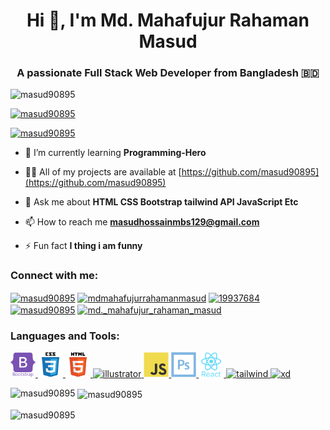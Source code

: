 <h1 align="center">Hi 👋, I'm Md. Mahafujur Rahaman Masud</h1>
<h3 align="center">A passionate Full Stack Web Developer from Bangladesh 🇧🇩</h3>

<p align="left"> <img src="https://komarev.com/ghpvc/?username=masud90895&label=Profile%20views&color=0e75b6&style=flat" alt="masud90895" /> </p>

<p align="left"> <a href="https://github.com/ryo-ma/github-profile-trophy"><img src="https://github-profile-trophy.vercel.app/?username=masud90895" alt="masud90895" /></a> </p>

<p align="left"> <a href="https://twitter.com/masud90895" target="blank"><img src="https://img.shields.io/twitter/follow/masud90895?logo=twitter&style=for-the-badge" alt="masud90895" /></a> </p>

- 🌱 I’m currently learning **Programming-Hero**

- 👨‍💻 All of my projects are available at [https://github.com/masud90895](https://github.com/masud90895)

- 💬 Ask me about **HTML CSS Bootstrap tailwind API JavaScript Etc**

- 📫 How to reach me **masudhossainmbs129@gmail.com**

- ⚡ Fun fact **I thing i am funny**

<h3 align="left">Connect with me:</h3>
<p align="left">
<a href="https://twitter.com/masud90895" target="blank"><img align="center" src="https://raw.githubusercontent.com/rahuldkjain/github-profile-readme-generator/master/src/images/icons/Social/twitter.svg" alt="masud90895" height="30" width="40" /></a>
<a href="https://linkedin.com/in/mdmahafujurrahamanmasud" target="blank"><img align="center" src="https://raw.githubusercontent.com/rahuldkjain/github-profile-readme-generator/master/src/images/icons/Social/linked-in-alt.svg" alt="mdmahafujurrahamanmasud" height="30" width="40" /></a>
<a href="https://stackoverflow.com/users/19937684" target="blank"><img align="center" src="https://raw.githubusercontent.com/rahuldkjain/github-profile-readme-generator/master/src/images/icons/Social/stack-overflow.svg" alt="19937684" height="30" width="40" /></a>
<a href="https://fb.com/masud90895" target="blank"><img align="center" src="https://raw.githubusercontent.com/rahuldkjain/github-profile-readme-generator/master/src/images/icons/Social/facebook.svg" alt="masud90895" height="30" width="40" /></a>
<a href="https://instagram.com/md._mahafujur_rahaman_masud" target="blank"><img align="center" src="https://raw.githubusercontent.com/rahuldkjain/github-profile-readme-generator/master/src/images/icons/Social/instagram.svg" alt="md._mahafujur_rahaman_masud" height="30" width="40" /></a>
</p>

<h3 align="left">Languages and Tools:</h3>
<p align="left"> <a href="https://getbootstrap.com" target="_blank" rel="noreferrer"> <img src="https://raw.githubusercontent.com/devicons/devicon/master/icons/bootstrap/bootstrap-plain-wordmark.svg" alt="bootstrap" width="40" height="40"/> </a> <a href="https://www.w3schools.com/css/" target="_blank" rel="noreferrer"> <img src="https://raw.githubusercontent.com/devicons/devicon/master/icons/css3/css3-original-wordmark.svg" alt="css3" width="40" height="40"/> </a> <a href="https://www.w3.org/html/" target="_blank" rel="noreferrer"> <img src="https://raw.githubusercontent.com/devicons/devicon/master/icons/html5/html5-original-wordmark.svg" alt="html5" width="40" height="40"/> </a> <a href="https://www.adobe.com/in/products/illustrator.html" target="_blank" rel="noreferrer"> <img src="https://www.vectorlogo.zone/logos/adobe_illustrator/adobe_illustrator-icon.svg" alt="illustrator" width="40" height="40"/> </a> <a href="https://developer.mozilla.org/en-US/docs/Web/JavaScript" target="_blank" rel="noreferrer"> <img src="https://raw.githubusercontent.com/devicons/devicon/master/icons/javascript/javascript-original.svg" alt="javascript" width="40" height="40"/> </a> <a href="https://www.photoshop.com/en" target="_blank" rel="noreferrer"> <img src="https://raw.githubusercontent.com/devicons/devicon/master/icons/photoshop/photoshop-line.svg" alt="photoshop" width="40" height="40"/> </a> <a href="https://reactjs.org/" target="_blank" rel="noreferrer"> <img src="https://raw.githubusercontent.com/devicons/devicon/master/icons/react/react-original-wordmark.svg" alt="react" width="40" height="40"/> </a> <a href="https://tailwindcss.com/" target="_blank" rel="noreferrer"> <img src="https://www.vectorlogo.zone/logos/tailwindcss/tailwindcss-icon.svg" alt="tailwind" width="40" height="40"/> </a> <a href="https://www.adobe.com/products/xd.html" target="_blank" rel="noreferrer"> <img src="https://cdn.worldvectorlogo.com/logos/adobe-xd.svg" alt="xd" width="40" height="40"/> </a> </p>

<p><img align="left" src="https://github-readme-stats.vercel.app/api/top-langs?username=masud90895&show_icons=true&locale=en&layout=compact" alt="masud90895" /></p>

<p>&nbsp;<img align="center" src="https://github-readme-stats.vercel.app/api?username=masud90895&show_icons=true&locale=en" alt="masud90895" /></p>

<p><img align="center" src="https://github-readme-streak-stats.herokuapp.com/?user=masud90895&" alt="masud90895" /></p>
